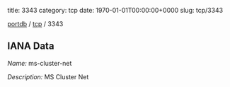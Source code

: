 title: 3343
category: tcp
date: 1970-01-01T00:00:00+0000
slug: tcp/3343

[portdb](/) / [tcp](/category/tcp.html) / 3343


## IANA Data

_Name:_ ms-cluster-net

_Description:_ MS Cluster Net

